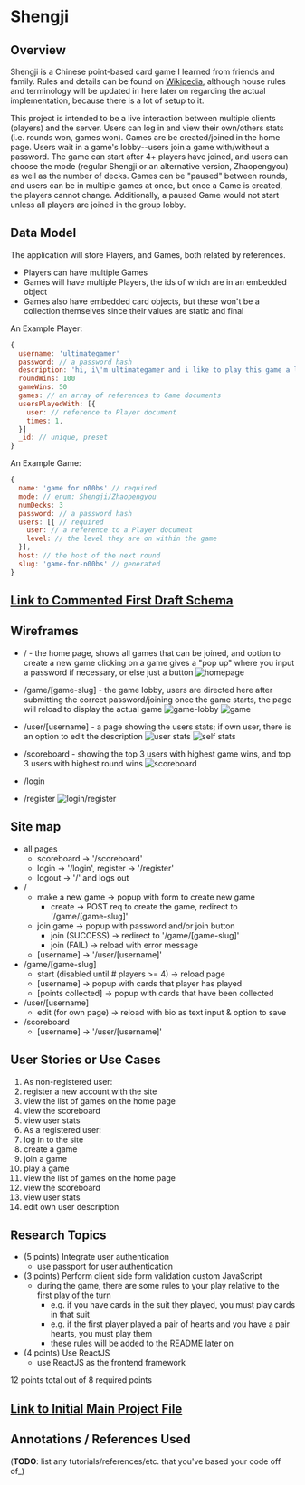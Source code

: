 # Shengji

## Overview

Shengji is a Chinese point-based card game I learned from friends and family. Rules and details can be found on [Wikipedia](https://en.wikipedia.org/wiki/Sheng_ji), although house rules and terminology will be updated in here later on regarding the actual implementation, because there is a lot of setup to it.


This project is intended to be a live interaction between multiple clients (players) and the server. Users can log in and view their own/others stats (i.e. rounds won, games won). Games are be created/joined in the home page. Users wait in a game's lobby--users join a game with/without a password. The game can start after 4+ players have joined, and users can choose the mode (regular Shengji or an alternative version, Zhaopengyou) as well as the number of decks. Games can be "paused" between rounds, and users can be in multiple games at once, but once a Game is created, the players cannot change. Additionally, a paused Game would not start unless all players are joined in the group lobby.

## Data Model

The application will store Players, and Games, both related by references.
* Players can have multiple Games
* Games will have multiple Players, the ids of which are in an embedded object
* Games also have embedded card objects, but these won't be a collection themselves since their values are static and final

An Example Player:

```javascript
{
  username: 'ultimategamer'
  password: // a password hash
  description: 'hi, i\'m ultimategamer and i like to play this game a lot. also i\'m ultimate at it.'
  roundWins: 100
  gameWins: 50
  games: // an array of references to Game documents
  usersPlayedWith: [{
    user: // reference to Player document
    times: 1,
  }]
  _id: // unique, preset
}
```

An Example Game:

```javascript
{
  name: 'game for n00bs' // required
  mode: // enum: Shengji/Zhaopengyou
  numDecks: 3
  password: // a password hash
  users: [{ // required
    user: // a reference to a Player document
    level: // the level they are on within the game
  }],
  host: // the host of the next round
  slug: 'game-for-n00bs' // generated
}
```

## [Link to Commented First Draft Schema](src/db.js)

## Wireframes

* / - the home page, shows all games that can be joined, and option to create a new game
    clicking on a game gives a "pop up" where you input a password if necessary, or else just a button
![homepage](documentation/homepage.png)

* /game/[game-slug] - the game lobby, users are directed here after submitting the correct password/joining
    once the game starts, the page will reload to display the actual game
![game-lobby](documentation/game-lobby.png)
![game](documentation/game.png)

* /user/[username] - a page showing the users stats; if own user, there is an option to edit the description
![user stats](documentation/user-stats.png)
![self stats](documentation/self-stats.png)

* /scoreboard - showing the top 3 users with highest game wins, and top 3 users with highest round wins
![scoreboard](documentation/scoreboard.png)

* /login
* /register
![login/register](documentation/login-register.png)


## Site map

* all pages
  * scoreboard -> '/scoreboard'
  * login -> '/login', register -> '/register'
  * logout -> '/' and logs out
* /
  * make a new game -> popup with form to create new game
    * create -> POST req to create the game, redirect to '/game/[game-slug]'
  * join game -> popup with password and/or join button
    * join (SUCCESS) -> redirect to '/game/[game-slug]'
    * join (FAIL) -> reload with error message
  * [username] -> '/user/[username]'
* /game/[game-slug]
  * start (disabled until # players >= 4) -> reload page
  * [username] -> popup with cards that player has played
  * [points collected] -> popup with cards that have been collected
* /user/[username]
  * edit (for own page) -> reload with bio as text input & option to save
* /scoreboard
  * [username] -> '/user/[username]'

## User Stories or Use Cases

1. As non-registered user:
  1. register a new account with the site
  2. view the list of games on the home page
  3. view the scoreboard
  4. view user stats
2. As a registered user:
  1. log in to the site
  2. create a game
  3. join a game
  4. play a game
  5. view the list of games on the home page
  6. view the scoreboard
  7. view user stats
  8. edit own user description

## Research Topics

* (5 points) Integrate user authentication
    * use passport for user authentication
* (3 points) Perform client side form validation custom JavaScript
    * during the game, there are some rules to your play relative to the first play of the turn
      * e.g. if you have cards in the suit they played, you must play cards in that suit
      * e.g. if the first player played a pair of hearts and you have a pair hearts, you must play them
      * these rules will be added to the README later on
* (4 points) Use ReactJS
    * use ReactJS as the frontend framework

12 points total out of 8 required points

## [Link to Initial Main Project File](src/app.js)

## Annotations / References Used

(__TODO__: list any tutorials/references/etc. that you've based your code off of_)
